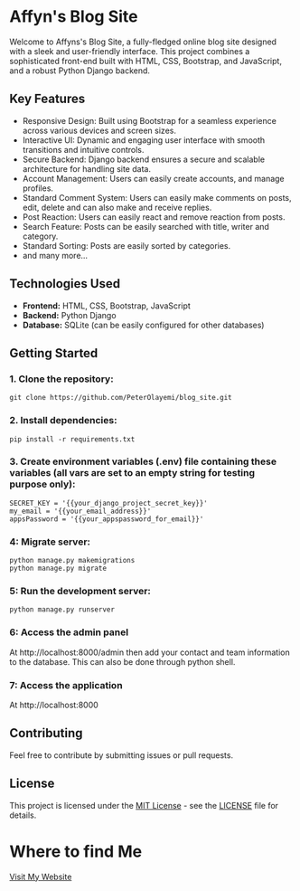 # Affyn's Blog Site

Welcome to Affyns's Blog Site, a fully-fledged online blog site designed with a sleek and user-friendly interface. This project combines a sophisticated front-end built with HTML, CSS, Bootstrap, and JavaScript, and a robust Python Django backend.

## Key Features

* Responsive Design: Built using Bootstrap for a seamless experience across various devices and screen sizes.
* Interactive UI: Dynamic and engaging user interface with smooth transitions and intuitive controls.
* Secure Backend: Django backend ensures a secure and scalable architecture for handling site data.
* Account Management: Users can easily create accounts, and manage profiles.
* Standard Comment System: Users can easily make comments on posts, edit, delete and can also make and receive replies.
* Post Reaction: Users can easily react and remove reaction from posts.
* Search Feature: Posts can be easily searched with title, writer and category.
* Standard Sorting: Posts are easily sorted by categories.
* and many more...

## Technologies Used

- **Frontend:** HTML, CSS, Bootstrap, JavaScript
- **Backend:** Python Django
- **Database:** SQLite (can be easily configured for other databases)

## Getting Started

### 1. Clone the repository:
    git clone https://github.com/PeterOlayemi/blog_site.git

### 2. Install dependencies:
    pip install -r requirements.txt

### 3. Create environment variables (.env) file containing these variables (all vars are set to an empty string for testing purpose only):
    SECRET_KEY = '{{your_django_project_secret_key}}'
    my_email = '{{your_email_address}}'
    appsPassword = '{{your_appspassword_for_email}}'

### 4: Migrate server:
    python manage.py makemigrations
    python manage.py migrate

### 5: Run the development server:
    python manage.py runserver

### 6: Access the admin panel
At http://localhost:8000/admin then add your contact and team information to the database. This can also be done through python shell.

### 7: Access the application
At http://localhost:8000

## Contributing
Feel free to contribute by submitting issues or pull requests.

## License
This project is licensed under the [MIT License](LICENSE) - see the [LICENSE](LICENSE) file for details.

# Where to find Me
[Visit My Website](https://peterolayemi.github.io)
